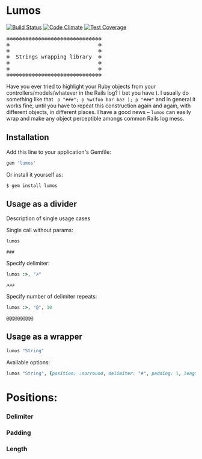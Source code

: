 # Lumos

[![Build Status](https://travis-ci.org/query-string/lumos.svg)](https://travis-ci.org/query-string/lumos)
[![Code Climate](https://codeclimate.com/github/query-string/lumos/badges/gpa.svg)](https://codeclimate.com/github/query-string/lumos)
[![Test Coverage](https://codeclimate.com/github/query-string/lumos/badges/coverage.svg)](https://codeclimate.com/github/query-string/lumos)

<pre>
❄❄❄❄❄❄❄❄❄❄❄❄❄❄❄❄❄❄❄❄❄❄❄❄❄❄❄❄❄❄
❄                            ❄
❄                            ❄
❄  Strings wrapping library  ❄
❄                            ❄
❄                            ❄
❄❄❄❄❄❄❄❄❄❄❄❄❄❄❄❄❄❄❄❄❄❄❄❄❄❄❄❄❄❄
</pre>

Have you ever tried to highlight your Ruby objects from your controllers/models/whatever in the Rails log? I bet you have ). I usually do something like that ` p "###"; p %w(foo bar baz ); p "###"` and in general it works fine, until you have to repeat this construction again and again, with different objects, in different places. I have a good news – `lumos` can easily wrap and make any object perceptible amongs common Rails log mess.



## Installation

Add this line to your application's Gemfile:

```ruby
gem 'lumos'
```

Or install it yourself as:

    $ gem install lumos

## Usage as a divider

Description of single usage cases

Single call without params:

```ruby
lumos
```

`###`

Specify delimiter:

```ruby
lumos :>, "☭"
```

`☭☭☭`

Specify number of delimiter repeats:

```ruby
lumos :>, "@", 10
```

`@@@@@@@@@@`

## Usage as a wrapper

```ruby
lumos "String"
```

Available options:

```ruby
lumos "String", {position: :surround, delimiter: "#", padding: 1, length: 140}
```

# Positions:


### Delimiter

### Padding

### Length

